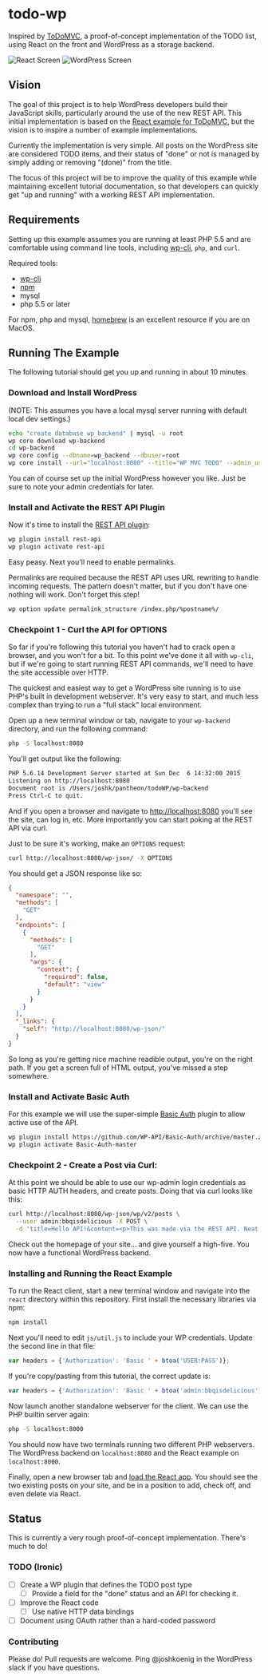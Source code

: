 # todo-wp

Inspired by [ToDoMVC](http://todomvc.com), a proof-of-concept implementation of the TODO list, using React on the front and WordPress as a storage backend.

![React Screen](https://raw.github.com/joshkoenig/todo-wp/master/react_screen.png)
![WordPress Screen](https://raw.github.com/joshkoenig/todo-wp/master/wp_admin_screen.png)

## Vision

The goal of this project is to help WordPress developers build their JavaScript skills, particularly around the use of the new REST API. This initial implementation is based on the [React example for ToDoMVC](http://todomvc.com/examples/react/#/), but the vision is to inspire a number of example implementations.

Currently the implementation is very simple. All posts on the WordPress site are considered TODO items, and their status of "done" or not is managed by simply adding or removing "(done)" from the title. 

The focus of this project will be to improve the quality of this example while maintaining excellent tutorial documentation, so that developers can quickly get "up and running" with a working REST API implementation.

## Requirements

Setting up this example assumes you are running at least PHP 5.5 and are comfortable using command line tools, including [wp-cli](http://wp-cli.org/), `php`, and `curl`.

Required tools:

- [wp-cli](http://wp-cli.org/)
- [npm](https://www.npmjs.com/)
- mysql
- php 5.5 or later

For npm, php and mysql, [homebrew](http://brew.sh/) is an excellent resource if you are on MacOS. 

## Running The Example

The following tutorial should get you up and running in about 10 minutes.

### Download and Install WordPress

(NOTE: This assumes you have a local mysql server running with default local dev settings.)

```bash
echo "create database wp_backend" | mysql -u root
wp core download wp-backend
cd wp-backend
wp core config --dbname=wp_backend --dbuser=root
wp core install --url="localhost:8080" --title="WP MVC TODO" --admin_user="admin" --admin_password="bbqisdelicious" --admin_email="noreply@test.com"
```

You can of course set up the initial WordPress however you like. Just be sure to note your admin credentials for later. 

### Install and Activate the REST API Plugin

Now it's time to install the [REST API plugin](https://wordpress.org/plugins/rest-api/):

```bash
wp plugin install rest-api
wp plugin activate rest-api
```

Easy peasy. Next you'll need to enable permalinks. 

Permalinks are required because the REST API uses URL rewriting to handle incoming requests. The pattern doesn't matter, but if you don't have one nothing will work. Don't forget this step!

```bash
wp option update permalink_structure /index.php/%postname%/
```

### Checkpoint 1 - Curl the API for OPTIONS

So far if you're following this tutorial you haven't had to crack open a browser, and you won't for a bit. To this point we've done it all with `wp-cli`, but if we're going to start running REST API commands, we'll need to have the site accessible over HTTP.

The quickest and easiest way to get a WordPress site running is to use PHP's built in development webserver. It's very easy to start, and much less complex than trying to run a "full stack" local environment.

Open up a new terminal window or tab, navigate to your `wp-backend` directory, and run the following command:

```bash
php -S localhost:8080
```

You'll get output like the following:

```bash
PHP 5.6.14 Development Server started at Sun Dec  6 14:32:00 2015
Listening on http://localhost:8080
Document root is /Users/joshk/pantheon/todoWP/wp-backend
Press Ctrl-C to quit.
```

And if you open a browser and navigate to [http://localhost:8080](http://localhost:8080) you'll see the site, can log in, etc. More importantly you can start poking at the REST API via curl.

Just to be sure it's working, make an `OPTIONS` request:

```bash
curl http://localhost:8080/wp-json/ -X OPTIONS
```
You should get a JSON response like so:

```json
{
  "namespace": "",
  "methods": [
    "GET"
  ],
  "endpoints": [
    {
      "methods": [
        "GET"
      ],
      "args": {
        "context": {
          "required": false,
          "default": "view"
        }
      }
    }
  ],
  "_links": {
    "self": "http://localhost:8080/wp-json/"
  }
}
```

So long as you're getting nice machine readible output, you're on the right path. If you get a screen full of HTML output, you've missed a step somewhere. 

### Install and Activate Basic Auth

For this example we will use the super-simple [Basic Auth](https://github.com/WP-API/Basic-Auth) plugin to allow active use of the API.

```bash
wp plugin install https://github.com/WP-API/Basic-Auth/archive/master.zip
wp plugin activate Basic-Auth-master
```

### Checkpoint 2 - Create a Post via Curl:

At this point we should be able to use our wp-admin login credentials as basic HTTP AUTH headers, and create posts. Doing that via curl looks like this:

```bash
curl http://localhost:8080/wp-json/wp/v2/posts \
  --user admin:bbqisdelicious -X POST \
  -d 'title=Hello API!&content=<p>This was made via the REST API. Neat!</p>&status=publish'
```

Check out the homepage of your site... and give yourself a high-five. You now have a functional WordPress backend. 

### Installing and Running the React Example

To run the React client, start a new terminal window and navigate into the `react` directory within this repository. First install the necessary libraries via npm:

```bash
npm install
```

Next you'll need to edit `js/util.js` to include your WP credentials. Update the second line in that file:

```js
var headers = {'Authorization': 'Basic ' + btoa('USER:PASS')};
```

If you're copy/pasting from this tutorial, the correct update is:

```js
var headers = {'Authorization': 'Basic ' + btoa('admin:bbqisdelicious')};
```

Now launch another standalone webserver for the client. We can use the PHP builtin server again:

```bash
php -S localhost:8000
```

You should now have two terminals running two different PHP webservers. The WordPress backend on `localhost:8080` and the React example on `localhost:8000`.

Finally, open a new browser tab and [load the React app](http://localhost:8000). You should see the two existing posts on your site, and be in a position to add, check off, and even delete via React.

## Status

This is currently a very rough proof-of-concept implementation. There's much to do! 

### TODO (Ironic)

- [ ] Create a WP plugin that defines the TODO post type
  - [ ] Provide a field for the "done" status and an API for checking it.
- [ ] Improve the React code
  - [ ] Use native HTTP data bindings
- [ ] Document using OAuth rather than a hard-coded password

### Contributing

Please do! Pull requests are welcome. Ping @joshkoenig in the WordPress slack if you have questions.